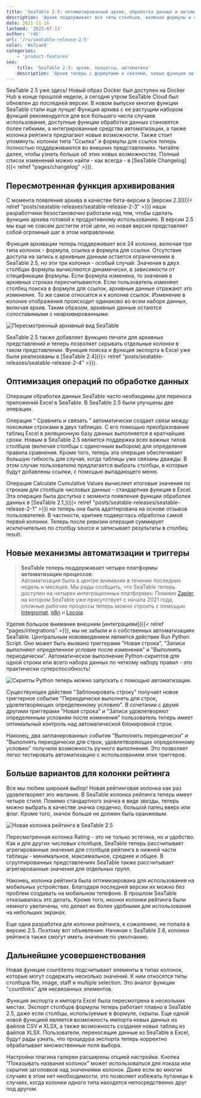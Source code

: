 ```yaml
---
title: 'SeaTable 2.5: оптимизированный архив, обработка данных и автоматизация - SeaTable'
description: 'Архив поддерживает все типы столбцов, включая формулы и связи; обработка данных стала гибче; автоматизации запускают Python; оценочные столбцы с разными иконками и расчетами. Импорт/экспорт Excel доработан, новые галереи, функции countitems и интеграции с 4 платформами автоматизации под любые задачи.'
date: 2021-11-16
lastmod: '2023-07-11'
author: 'rdb'
url: '/ru/seatable-release-2-5'
color: '#e7cae0'
categories:
    - 'product-features'
seo:
    title: 'SeaTable 2.5: архив, процессы, автоматика'
    description: 'Архив теперь с формулами и связями, новые функции автоматизации, расширенная оценка и обработка данных — всё в SeaTable 2.5!'
---
```


SeaTable 2.5 уже здесь! Новый образ Docker был доступен на Docker Hub в конце прошлой недели, а сегодня утром SeaTable Cloud был обновлен до последней версии. В новом выпуске многие функции SeaTable стали еще лучше! Функция архива с ее растущим набором функций рекомендуется для все большего числа случаев использования, доступные функции обработки данных становятся более гибкими, а интегрированные средства автоматизации, а также колонка рейтинга предлагают новые возможности. Также стоит упомянуть: колонки типа "Ссылка" и формулы для ссылок теперь полностью поддерживаются во внешних представлениях. Читайте далее, чтобы узнать больше об этих новых возможностях. Полный список изменений можно найти - как всегда - в [SeaTable Changelog]({{< relref "pages/changelog" >}}).

## Пересмотренная функция архивирования

С момента появления архива в качестве бета-версии в [версии 2.3]({{< relref "posts/seatable-releases/seatable-release-2-3" >}}) наши разработчики безостановочно работали над тем, чтобы сделать функцию архива готовой к продуктивному использованию. В версии 2.5 мы еще не совсем достигли этой цели, но новая версия представляет собой огромный шаг в этом направлении.

Функция архивации теперь поддерживает все 24 колонки, включая три типа колонок - формула, ссылка и формула для ссылки. Отсутствие доступа на запись к архивным данным остается ограничением в SeaTable 2.5, но эти три колонки - особый случай: Значения в двух столбцах формулы вычисляются динамически, в зависимости от спецификации формулы. Если формула изменена, то значения в архивных строках пересчитываются. Если пользователь изменяет столбец поиска в формуле для ссылок, архивные данные отражают это изменение. То же самое относится и к колонке ссылок. Изменение в колонке отображения происходит одинаково во всем наборе данных, включая архив. Таким образом, архивные данные остаются сопоставимыми с неархивированными.

![Пересмотренный архивный вид SeaTable](archive-view.jpg)

SeaTable 2.5 также добавляет функцию печати для архивных представлений и теперь позволяет скрывать отдельные колонки в таком представлении. Функция поиска и функция экспорта в Excel уже были реализованы в [SeaTable 2.4]({{< relref "posts/seatable-releases/seatable-release-2-4" >}}).

## Оптимизация операций по обработке данных

Операции обработки данных SeaTable часто необходимы для переноса приложений Excel в SeaTable. В SeaTable 2.5 были улучшены две операции.

Операция " Сравнить и связать " автоматически создает связи между похожими строками в двух таблицах. С его помощью преобразование таблиц Excel в реляционную базу данных выполняется в кратчайшие сроки. Новым в SeaTable 2.5 является поддержка всех важных типов столбцов (включая столбцы с одиночным выбором) для определения правила сравнения. Кроме того, теперь эта операция обеспечивает большую гибкость для случая, когда таблицы уже связаны дважды. В этом случае пользователю предлагается выбрать столбцы, в которые будут добавлены ссылки, с помощью выпадающего меню.

Операция Calculate Cumulative Values вычисляет итоговые значения по строкам для столбцов числовых данных - стандартная функция в Excel. Эта операция была доступна с момента появления функции обработки данных в [SeaTable 2.1,]({{< relref "posts/seatable-releases/seatable-release-2-1" >}}) но теперь она была адаптирована на основе отзывов пользователей. В частности, критике подверглась обработка самой первой колонки. Теперь после ревизии операция суммирует исключительно по столбцу source и записывает результаты в столбец result.

## Новые механизмы автоматизации и триггеры

> **SeaTable теперь поддерживает четыре платформы автоматизации процессов**:  
> Автоматизация была в центре внимания в течение последних недель и месяцев. Мы рады сообщить, что SeaTable теперь доступен на четырех интеграционных платформах: Помимо [Zapier](https://zapier.com/apps/seatable/integrations), на котором SeaTable уже присутствует с начала 2021 года, сложные рабочие процессы теперь можно строить с помощью [Integromat](https://www.integromat.com/en/integrations/seatable), [n8n](https://n8n.io/integrations/seatable/) и [Locoia](https://www.locoia.com/connector/seatable-integration).

Уделяя большое внимание внешним [интеграциям]({{< relref "pages/integrations" >}}), мы не забыли и о собственных автоматизациях SeaTable. Центральным нововведением является действие Run Python Script. Оно может быть вызвано триггерами "Новая строка", "Записи выполняют определенное условие после изменения" и "Выполнять периодически". Автоматическое выполнение Python-скриптов для одной строки или всего набора данных по четкому набору правил - это практически суперспособность!

![Скрипты Python теперь можно запускать с помощью автоматизации.](python-script-durch-automation-511x448.jpg)

Существующее действие "Заблокировать строку" получает новое триггерное событие "Периодически выполнять для строк, удовлетворяющих определенному условию". В сочетании с двумя другими триггерами "Новая строка" и "Записи удовлетворяют определенным условиям после изменения" пользователь теперь имеет оптимальный контроль над автоматической блокировкой строк.

Наконец, два запланированных события "Выполнять периодически" и "Выполнять периодически для строк, удовлетворяющих определенному условию" получили возможность ручного выполнения. Это позволяет легко тестировать автоматизацию с использованием этих триггеров.

## Больше вариантов для колонки рейтинга

Все мы любим широкий выбор! Новая рейтинговая колонка как раз удовлетворяет это желание. В SeaTable колонка рейтинга теперь имеет четыре стиля. Помимо стандартного значка в виде звезды, теперь можно выбрать в качестве значка сердечко, большой палец вверх или флаг. Кроме того, значок больше не должен быть оранжевым.

![Новая колонка рейтинга в SeaTable 2.5](Bewertungsspalte.jpg)

Пересмотренная колонка Rating - это не только эстетика, но и удобство. Как и для других числовых столбцов, SeaTable теперь рассчитывает агрегированные значения для столбцов рейтинга в нижней части таблицы - минимальное, максимальное, среднее и общее. В сгруппированных представлениях SeaTable также рассчитывает агрегированные значения для отдельных групп.

Наконец, колонка рейтинга была оптимизирована для использования на мобильных устройствах. Благодаря последней версии их можно без проблем создавать на мобильном телефоне. В прошлом SeaTable отказывалась это делать. Кроме того, иконки колонки рейтинга были немного увеличены, что делает их более удобными для использования на небольших экранах.

Еще одна разработка для колонки рейтинга, к сожалению, не попала в версию 2.5. Поэтому вот объявление: Начиная с SeaTable 2.6, колонки рейтинга также смогут иметь значение по умолчанию.

## Дальнейшие усовершенствования

Новая функция countitems подсчитывает элементы в типах колонок, которые могут содержать несколько значений. К ним относятся типы столбцов file, image, staff и multiple selection. Это аналог функции "countlinks" для несвязанных элементов.

Функция экспорта и импорта Excel была пересмотрена в нескольких местах. Экспорт столбцов формулы теперь работает плавно в SeaTable 2.5, даже если столбцы, используемые в формуле, скрыты. Еще одной новой функцией является возможность импорта новых данных из файлов CSV и XLSX, а также возможность создания новых таблиц из файлов XLSX. Пользователи, переносящие данные из SeaTable в Excel, будут рады узнать, что процедура экспорта теперь корректно обрабатывает множественные поля выбора.

Настройки плагина галереи расширены опцией настройки. Кнопка "Показывать названия колонок" может использоваться для показа или скрытия заголовков над значениями колонок. Даже если во многих случаях в этом нет необходимости, это позволяет избежать путаницы в случаях, когда колонки одного типа находятся непосредственно друг под другом.
